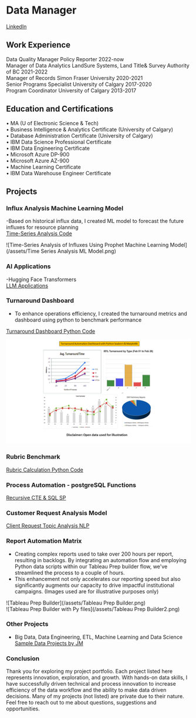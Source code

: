 # Data Manager  
[LinkedIn](https://www.linkedin.com/in/jin-meng-29830673/)

## Work Experience
Data Quality Manager       Policy Reporter 						2022-now \
Manager of Data Analytics  LandSure Systems, Land Title& Survey Authority of BC 	2021-2022 \
Manager of Records         Simon Fraser University 				2020-2021 \
Senior Programs Specialist University of Calgary 					2017-2020 \
Program Coordinator        University of Calgary 					2013-2017 
 
## Education and Certifications
•	MA (U of Electronic Science & Tech) \
•	Business Intelligence & Analytics Certificate (University of Calgary) \
•	Database Administration Certificate (University of Calgary) \
•	IBM Data Science Professional Certificate \
•	IBM Data Engineering Certificate \
•	Microsoft Azure DP-900 \
•	Microsoft Azure AZ-900  \
•	Machine Learning Certificate \
•	IBM Data Warehouse Engineer Certificate 

## Projects
### Influx Analysis Machine Learning Model

  -Based on historical influx data, I created ML model to forecast the future influxes for resource planning  
  [Time-Series Analysis Code](https://github.com/mengjin2211/github-portfolio-JM/blob/main/sample%20code/Time-series%20Analysis%20Model)  
  
  ![Time-Series Analysis of Influxes Using Prophet Machine Learning Model](/assets/Time Series Analysis ML Model.png)  
  
### AI Applications 
 -Hugging Face Transformers  
 [LLM Applications](https://github.com/mengjin2211/github-portfolio-JM/blob/main/sample%20code/AI-Transformers)    
                     
### Turnaround Dashboard
  - To enhance operations efficiency, I created the turnaround metrics and dashboard using python to benchmark performance    

[Turnaround Dashboard Python Code](https://github.com/mengjin2211/github-portfolio-JM/blob/main/sample%20code/Turnaround%20Calculation%20Python%20Code%20Ingestion%20SQL%20DB)
    
![Turnaround Dashboard](/assets/Turnaround.png)     

### Rubric Benchmark  

[Rubric Calculation Python Code](https://github.com/mengjin2211/github-portfolio-JM/blob/main/sample%20code/rubric%20calculation%20python%20code)    
    
### Process Automation - postgreSQL Functions
[Recursive CTE & SQL SP](https://github.com/mengjin2211/github-portfolio-JM/blob/main/sample%20code/SQL%20Automation)   

### Customer Request Analysis Model
[Client Request Topic Analysis NLP](https://github.com/mengjin2211/github-portfolio-JM/blob/main/sample%20code/Customer%20Request%20Analysis%20NLP%20Model)   

### Report Automation Matrix
- Creating complex reports used to take over 200 hours per report, resulting in backlogs. By integrating an automation flow and employing Python data scripts within our Tableau Prep builder flow, we've streamlined the process to a couple of hours.
- This enhancement not only accelerates our reporting speed but also significantly augments our capacity to drive impactful institutional campaigns. (Images used are for illustrative purposes only)    

![Tableau Prep Builder](/assets/Tableau Prep Builder.png) 	 
![Tableau Prep Builder with Py files](/assets/Tableau Prep Builder2.png)     	

### Other Projects 
 - Big Data, Data Engineering, ETL, Machine Learning and Data Science      
[Sample Data Projects by JM](https://github.com/mengjin2211/sample-work)  

### Conclusion  
Thank you for exploring my project portfolio. Each project listed here represents innovation, exploration, and growth. With hands-on data skills, I have successfully driven technical and process innovation to increase efficiency of the data workflow and the ability to make data driven decisions. Many of my projects (not listed) are private due to their nature. Feel free to reach out to me about questions, suggestions and opportunities.  

